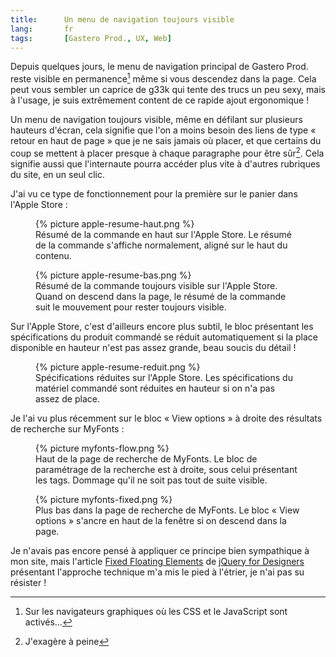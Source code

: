 ```yaml
--- 
title:      Un menu de navigation toujours visible 
lang:       fr 
tags:       [Gastero Prod., UX, Web]
---
```


Depuis quelques jours, le menu de navigation principal de Gastero Prod. reste visible en permanence[^1] même si vous descendez dans la page. Cela peut vous sembler un caprice de g33k qui tente des trucs un peu sexy, mais à l'usage, je suis extrêmement content de ce rapide ajout ergonomique !

[^1]: Sur les navigateurs graphiques où les CSS et le JavaScript sont activés...

Un menu de navigation toujours visible, même en défilant sur plusieurs hauteurs d'écran, cela signifie que l'on a moins besoin des liens de type « retour en haut de page » que je ne sais jamais où placer, et que certains du coup se mettent à placer presque à chaque paragraphe pour être sûr[^2]. Cela signifie aussi que l'internaute pourra accéder plus vite à d'autres rubriques du site, en un seul clic.

J'ai vu ce type de fonctionnement pour la première sur le panier dans l'Apple Store :

<figure>
  {% picture apple-resume-haut.png %}
  <figcaption>
    Résumé de la commande en haut sur l'Apple Store. Le résumé de la commande s'affiche normalement, aligné sur le haut du contenu.
  </figcaption>
</figure>

<figure>
  {% picture apple-resume-bas.png %}
  <figcaption>
    Résumé de la commande toujours visible sur l'Apple Store. Quand on descend dans la page, le résumé de la commande suit le mouvement pour rester toujours visible.
  </figcaption>
</figure>

Sur l'Apple Store, c'est d'ailleurs encore plus subtil, le bloc présentant les spécifications du produit commandé se réduit automatiquement si la place disponible en hauteur n'est pas assez grande, beau soucis du détail !

<figure>
  {% picture apple-resume-reduit.png %}
  <figcaption>
    Spécifications réduites sur l'Apple Store. Les spécifications du matériel commandé sont réduites en hauteur si on n'a pas assez de place.
  </figcaption>
</figure>

Je l'ai vu plus récemment sur le bloc « View options » à droite des résultats de recherche sur MyFonts :

<figure>
  {% picture myfonts-flow.png %}
  <figcaption>
    Haut de la page de recherche de MyFonts. Le bloc de paramétrage de la recherche est à droite, sous celui présentant les tags. Dommage qu'il ne soit pas tout de suite visible.
  </figcaption>
</figure>

<figure>
  {% picture myfonts-fixed.png %}
  <figcaption>
    Plus bas dans la page de recherche de MyFonts. Le bloc « View options » s'ancre en haut de la fenêtre si on descend dans la page.
  </figcaption>
</figure>

Je n'avais pas encore pensé à appliquer ce principe bien sympathique à mon site, mais l'article [Fixed Floating Elements](http://jqueryfordesigners.com/fixed-floating-elements/) de [jQuery for Designers](http://jqueryfordesigners.com/) présentant l'approche technique m'a mis le pied à l'étrier, je n'ai pas su résister !

[^2]: J'exagère à peine
